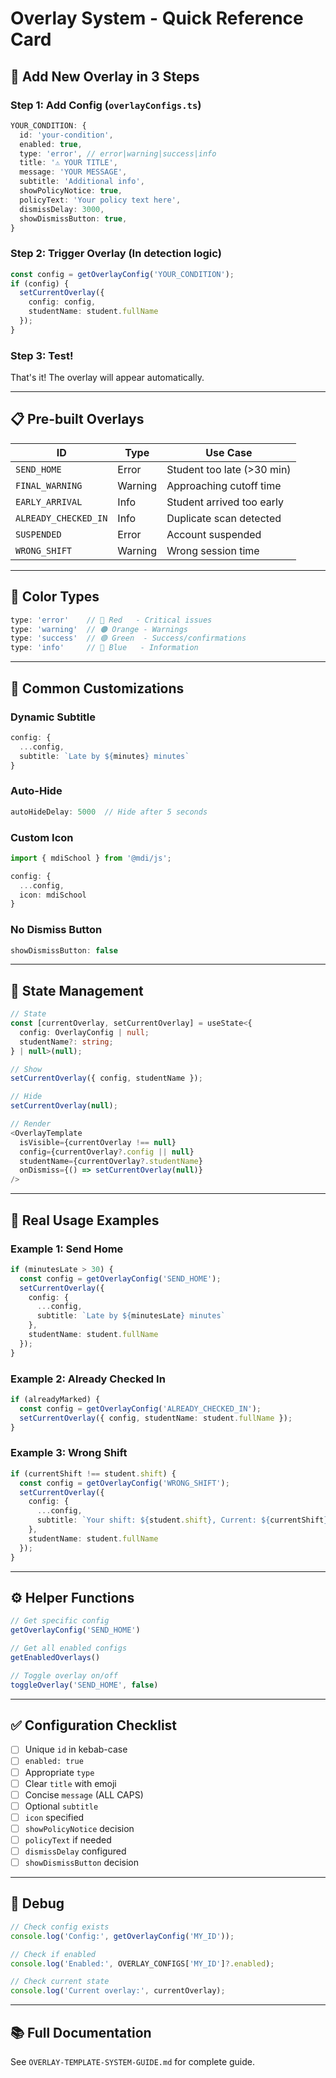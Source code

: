 # Overlay System - Quick Reference Card

## 🚀 Add New Overlay in 3 Steps

### Step 1: Add Config (`overlayConfigs.ts`)
```typescript
YOUR_CONDITION: {
  id: 'your-condition',
  enabled: true,
  type: 'error', // error|warning|success|info
  title: '⚠️ YOUR TITLE',
  message: 'YOUR MESSAGE',
  subtitle: 'Additional info',
  showPolicyNotice: true,
  policyText: 'Your policy text here',
  dismissDelay: 3000,
  showDismissButton: true,
}
```

### Step 2: Trigger Overlay (In detection logic)
```typescript
const config = getOverlayConfig('YOUR_CONDITION');
if (config) {
  setCurrentOverlay({
    config: config,
    studentName: student.fullName
  });
}
```

### Step 3: Test!
That's it! The overlay will appear automatically.

---

## 📋 Pre-built Overlays

| ID | Type | Use Case |
|----|------|----------|
| `SEND_HOME` | Error | Student too late (>30 min) |
| `FINAL_WARNING` | Warning | Approaching cutoff time |
| `EARLY_ARRIVAL` | Info | Student arrived too early |
| `ALREADY_CHECKED_IN` | Info | Duplicate scan detected |
| `SUSPENDED` | Error | Account suspended |
| `WRONG_SHIFT` | Warning | Wrong session time |

---

## 🎨 Color Types

```typescript
type: 'error'    // 🔴 Red   - Critical issues
type: 'warning'  // 🟠 Orange - Warnings
type: 'success'  // 🟢 Green  - Success/confirmations
type: 'info'     // 🔵 Blue   - Information
```

---

## 🔧 Common Customizations

### Dynamic Subtitle
```typescript
config: {
  ...config,
  subtitle: `Late by ${minutes} minutes`
}
```

### Auto-Hide
```typescript
autoHideDelay: 5000  // Hide after 5 seconds
```

### Custom Icon
```typescript
import { mdiSchool } from '@mdi/js';

config: {
  ...config,
  icon: mdiSchool
}
```

### No Dismiss Button
```typescript
showDismissButton: false
```

---

## 📍 State Management

```typescript
// State
const [currentOverlay, setCurrentOverlay] = useState<{
  config: OverlayConfig | null;
  studentName?: string;
} | null>(null);

// Show
setCurrentOverlay({ config, studentName });

// Hide
setCurrentOverlay(null);

// Render
<OverlayTemplate
  isVisible={currentOverlay !== null}
  config={currentOverlay?.config || null}
  studentName={currentOverlay?.studentName}
  onDismiss={() => setCurrentOverlay(null)}
/>
```

---

## 🎯 Real Usage Examples

### Example 1: Send Home
```typescript
if (minutesLate > 30) {
  const config = getOverlayConfig('SEND_HOME');
  setCurrentOverlay({
    config: {
      ...config,
      subtitle: `Late by ${minutesLate} minutes`
    },
    studentName: student.fullName
  });
}
```

### Example 2: Already Checked In
```typescript
if (alreadyMarked) {
  const config = getOverlayConfig('ALREADY_CHECKED_IN');
  setCurrentOverlay({ config, studentName: student.fullName });
}
```

### Example 3: Wrong Shift
```typescript
if (currentShift !== student.shift) {
  const config = getOverlayConfig('WRONG_SHIFT');
  setCurrentOverlay({
    config: {
      ...config,
      subtitle: `Your shift: ${student.shift}, Current: ${currentShift}`
    },
    studentName: student.fullName
  });
}
```

---

## ⚙️ Helper Functions

```typescript
// Get specific config
getOverlayConfig('SEND_HOME')

// Get all enabled configs
getEnabledOverlays()

// Toggle overlay on/off
toggleOverlay('SEND_HOME', false)
```

---

## ✅ Configuration Checklist

- [ ] Unique `id` in kebab-case
- [ ] `enabled: true`
- [ ] Appropriate `type`
- [ ] Clear `title` with emoji
- [ ] Concise `message` (ALL CAPS)
- [ ] Optional `subtitle`
- [ ] `icon` specified
- [ ] `showPolicyNotice` decision
- [ ] `policyText` if needed
- [ ] `dismissDelay` configured
- [ ] `showDismissButton` decision

---

## 🐛 Debug

```typescript
// Check config exists
console.log('Config:', getOverlayConfig('MY_ID'));

// Check if enabled
console.log('Enabled:', OVERLAY_CONFIGS['MY_ID']?.enabled);

// Check current state
console.log('Current overlay:', currentOverlay);
```

---

## 📚 Full Documentation
See `OVERLAY-TEMPLATE-SYSTEM-GUIDE.md` for complete guide.
